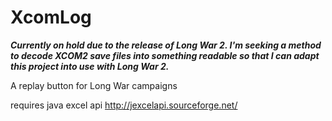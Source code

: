 # XcomLog

***Currently on hold due to the release of Long War 2. I'm seeking a method to decode XCOM2 save files into something readable so that I can adapt this project into use with Long War 2.***

A replay button for Long War campaigns

requires java excel api http://jexcelapi.sourceforge.net/
